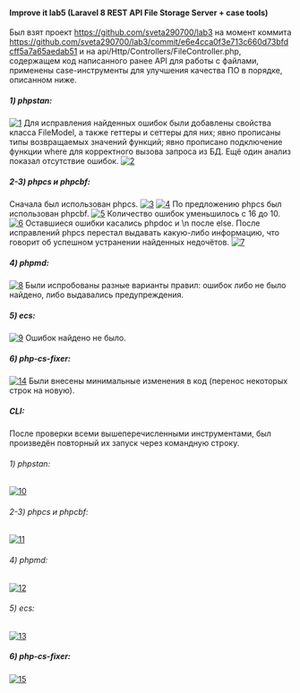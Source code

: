 #### Improve it lab5 (Laravel 8 REST API File Storage Server + case tools)
Был взят проект https://github.com/sveta290700/lab3 на момент коммита https://github.com/sveta290700/lab3/commit/e6e4cca0f3e713c660d73bfdcff5a7a65aedab51 и на api/Http/Controllers/FileController.php, содержащем код написанного ранее API для работы с файлами, применены case-инструменты для улучшения качества ПО в порядке, описанном ниже.
##### 1) phpstan:
<a href="https://ibb.co/xjrGJt9"><img src="https://i.ibb.co/r6XM4R8/1.png" alt="1" border="0"></a>
Для исправления найденных ошибок были добавлены свойства класса FileModel, а также геттеры и сеттеры для них; явно прописаны типы возвращаемых значений функций; явно прописано подключение функции where для корректного вызова запроса из БД. Ещё один анализ показал отсутствие ошибок.
<a href="https://ibb.co/pwhKqr1"><img src="https://i.ibb.co/QQDH0jJ/2.png" alt="2" border="0"></a>
##### 2-3) phpcs и phpcbf:
Сначала был использован phpcs.
<a href="https://ibb.co/0VkSh6Z"><img src="https://i.ibb.co/TqZSm7R/3.png" alt="3" border="0"></a>
<a href="https://imgbb.com/"><img src="https://i.ibb.co/FXyNTBs/4.png" alt="4" border="0"></a>
По предложению phpcs был использован phpcbf.
<a href="https://imgbb.com/"><img src="https://i.ibb.co/NSkVmFS/5.png" alt="5" border="0"></a>
Количество ошибок уменьшилось с 16 до 10.
<a href="https://imgbb.com/"><img src="https://i.ibb.co/Dkrm8DK/6.png" alt="6" border="0"></a>
Оставшиеся ошибки касались phpdoc и \n после else. После исправлений phpcs перестал выдавать какую-либо информацию, что говорит об успешном устранении найденных недочётов.
<a href="https://imgbb.com/"><img src="https://i.ibb.co/fX6mv7p/7.png" alt="7" border="0"></a>
##### 4) phpmd:
<a href="https://ibb.co/hfX1LvQ"><img src="https://i.ibb.co/vYsvV8y/8.png" alt="8" border="0"></a>
Были испробованы разные варианты правил: ошибок либо не было найдено, либо выдавались предупреждения.
##### 5) ecs:
<a href="https://ibb.co/TkYd8Tg"><img src="https://i.ibb.co/PNF0hY6/9.png" alt="9" border="0"></a>
Ошибок найдено не было.
##### 6) php-cs-fixer:
<a href="https://ibb.co/2gHHvdf"><img src="https://i.ibb.co/dGxxPDz/14.png" alt="14" border="0"></a>
Были внесены минимальные изменения в код (перенос некоторых строк на новую).
##### CLI:
После проверки всеми вышеперечисленными инструментами, был произведён повторный их запуск через командную строку.
###### 1) phpstan:
<a href="https://ibb.co/JRWqFn4"><img src="https://i.ibb.co/TBD1qcS/10.png" alt="10" border="0"></a>
###### 2-3) phpcs и phpcbf:
<a href="https://ibb.co/3zqTKb3"><img src="https://i.ibb.co/hfjg0N6/11.png" alt="11" border="0"></a>
###### 4) phpmd:
<a href="https://ibb.co/2KCGR9j"><img src="https://i.ibb.co/pXMYN73/12.png" alt="12" border="0"></a>
###### 5) ecs:
<a href="https://ibb.co/QHBc5V0"><img src="https://i.ibb.co/Yd9WrSg/13.png" alt="13" border="0"></a>
##### 6) php-cs-fixer:
<a href="https://ibb.co/mRymJsW"><img src="https://i.ibb.co/XW59XBR/15.png" alt="15" border="0"></a>

